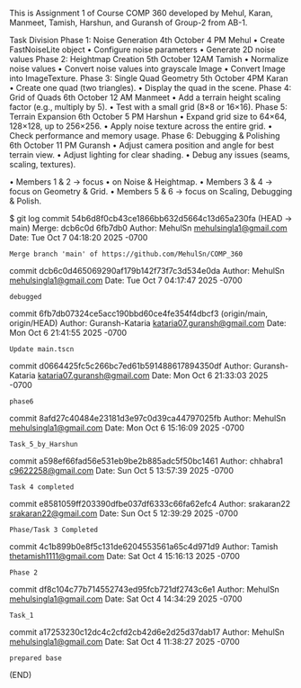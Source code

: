 This is Assignment 1 of Course COMP 360 developed by Mehul, Karan, Manmeet, Tamish, Harshun, and Guransh of Group-2 from AB-1.
 
 Task Division
Phase 1: Noise Generation  4th October 4 PM   Mehul
•	Create FastNoiseLite object 
•	Configure noise parameters 
•	Generate 2D noise values
Phase 2: Heightmap Creation 5th October 12AM   Tamish
•	Normalize noise values 
•	Convert noise values into grayscale Image
•	Convert Image into ImageTexture.
Phase 3: Single Quad Geometry 5th October 4PM   Karan
•	Create one quad (two triangles).
•	Display the quad in the scene.
Phase 4: Grid of Quads 6th October 12 AM   Manmeet
•	Add a terrain height scaling factor (e.g., multiply by 5).
•	Test with a small grid (8×8 or 16×16).
Phase 5: Terrain Expansion 6th October 5 PM Harshun
•	Expand grid size to 64×64, 128×128, up to 256×256.
•	Apply noise texture across the entire grid.
•	Check performance and memory usage.
Phase 6: Debugging & Polishing 6th October 11 PM  Guransh
•	Adjust camera position and angle for best terrain view.
•	Adjust lighting for clear shading.
•	Debug any issues (seams, scaling, textures).

•	Members 1 & 2 → focus •  on Noise & Heightmap.
•	Members 3 & 4 → focus on Geometry & Grid.
•	Members 5 & 6 → focus on Scaling, Debugging & Polish.

$ git log
commit 54b6d8f0cb43ce1866bb632d5664c13d65a230fa (HEAD -> main)
Merge: dcb6c0d 6fb7db0
Author: MehulSn <mehulsingla1@gmail.com>
Date:   Tue Oct 7 04:18:20 2025 -0700

    Merge branch 'main' of https://github.com/MehulSn/COMP_360

commit dcb6c0d465069290af179b142f73f7c3d534e0da
Author: MehulSn <mehulsingla1@gmail.com>
Date:   Tue Oct 7 04:17:47 2025 -0700

    debugged

commit 6fb7db07324ce5acc190bbd60ce4fe354f4dbcf3 (origin/main, origin/HEAD)
Author: Guransh-Kataria <kataria07.guransh@gmail.com>
Date:   Mon Oct 6 21:41:55 2025 -0700

    Update main.tscn

commit d0664425fc5c266bc7ed61b591488617894350df
Author: Guransh-Kataria <kataria07.guransh@gmail.com>
Date:   Mon Oct 6 21:33:03 2025 -0700

    phase6

commit 8afd27c40484e23181d3e97c0d39ca44797025fb
Author: MehulSn <mehulsingla1@gmail.com>
Date:   Mon Oct 6 15:16:09 2025 -0700

    Task_5_by_Harshun

commit a598ef66fad56e531eb9be2b885adc5f50bc1461
Author: chhabra1 <c9622258@gmail.com>
Date:   Sun Oct 5 13:57:39 2025 -0700

    Task 4 completed

commit e8581059ff203390dfbe037df6333c66fa62efc4
Author: srakaran22 <srakaran22@gmail.com>
Date:   Sun Oct 5 12:39:29 2025 -0700

    Phase/Task 3 Completed

commit 4c1b899b0e8f5c131de6204553561a65c4d971d9
Author: Tamish <thetamish1111@gmail.com>
Date:   Sat Oct 4 15:16:13 2025 -0700

    Phase 2

commit df8c104c77b714552743ed95fcb721df2743c6e1
Author: MehulSn <mehulsingla1@gmail.com>
Date:   Sat Oct 4 14:34:29 2025 -0700

    Task_1

commit a17253230c12dc4c2cfd2cb42d6e2d25d37dab17
Author: MehulSn <mehulsingla1@gmail.com>
Date:   Sat Oct 4 11:38:27 2025 -0700

    prepared base
(END)


